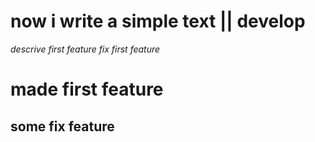 
# now i write a simple text || develop
*descrive first feature*
*fix first feature*


# made first feature


## some fix feature